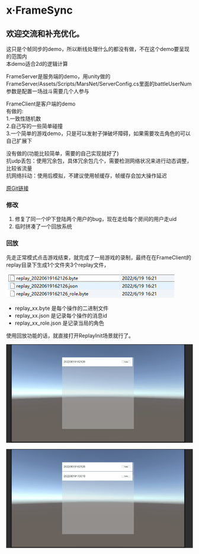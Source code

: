 # x·FrameSync  

欢迎交流和补充优化。  
--
这只是个帧同步的demo，所以断线处理什么的都没有做，不在这个demo要呈现的范围内  
本demo适合2d的逻辑计算

FrameServer是服务端的demo，用unity做的  
FrameServer/Assets/Scripts/MarsNet/ServerConfig.cs里面的battleUserNum参数是配置一场战斗需要几个人参与

FrameClient是客户端的demo  
有做的:  
1.一致性随机数  
2.自己写的一些简单碰撞  
3.一个简单的游戏demo，只是可以发射子弹破坏障碍，如果需要攻击角色的可以自己扩展下  

没有做的(功能比较简单，需要的自己实现就好了)  
抗udp丢包：使用冗余包，具体冗余包几个，需要检测网络状况来进行动态调整，比较省流量  
抗网络抖动：使用后模拟，不建议使用帧缓存，帧缓存会加大操作延迟  

[原Git链接](https://github.com/OpenYourEye/FrameSync)

### 修改

1. 修复了同一个IP下登陆两个用户的bug，现在走给每个房间的用户走uid
2. 临时拼凑了一个回放系统

### 回放

先走正常模式点击游戏结束，就完成了一局游戏的录制，最终在在FrameClient的replay目录下生成1个文件夹3个replay文件，

![image-20220619163837217](pic/image-20220619163837217.png)

- replay_xx.byte 是每个操作的二进制文件
- replay_xx.json 是记录每个操作的消息id
- replay_xx_role.json 是记录当局的角色

使用回放功能的话，就直接打开ReplayInit场景就行了。

![](pic/回放演示.gif)

![多人回放演示](pic/多人回放演示.gif)
